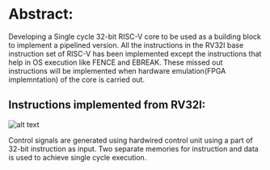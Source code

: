 # Abstract:

Developing a Single cycle 32-bit RISC-V core to be used as a building block to implement a pipelined version. All the instructions in the RV32I base instruction set of RISC-V has been implemented except the instructions that help in OS execution like FENCE and EBREAK. These missed out instructions will be implemented when hardware emulation(FPGA implemntation) of the core is carried out.

## Instructions implemented from RV32I:
![alt text](/home/abishek/Pictures/Screenshot%20from%202019-08-31%2000-21-39.png)

Control signals are generated using hardwired control unit using a part of 32-bit instruction as input. Two separate memories for instruction and data is used to achieve single cycle execution.

